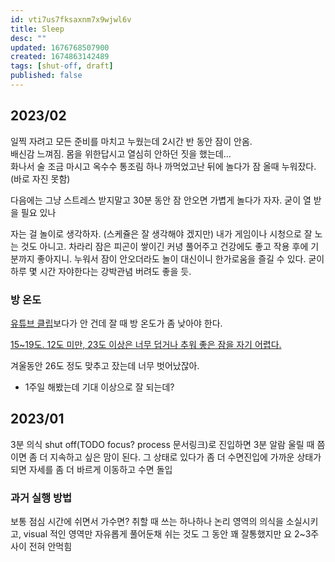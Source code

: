 ```yaml
---
id: vti7us7fksaxnm7x9wjwl6v
title: Sleep
desc: ""
updated: 1676768507900
created: 1674863142489
tags: [shut-off, draft]
published: false
---
```


## 2023/02

일찍 자려고 모든 준비를 마치고 누웠는데 2시간 반 동안 잠이 안옴.  
배신감 느껴짐. 몸을 위한답시고 열심히 안하던 짓을 했는데...  
화나서 술 조금 마시고 옥수수 통조림 하나 까먹었고난 뒤에 놀다가 잠 올때 누워잤다. (바로 자진 못함)

다음에는 그냥 스트레스 받지말고 30분 동안 잠 안오면 가볍게 놀다가 자자. 굳이 열 받을 필요 있나

자는 걸 놀이로 생각하자. (스케쥴은 잘 생각해야 겠지만)
내가 게임이나 시청으로 잘 노는 것도 아니고. 차라리 잠은 피곤이 쌓이긴 커녕 풀어주고 건강에도 좋고 작용 후에 기분까지 좋아지니.
누워서 잠이 안오더라도 놀이 대신이니 한가로움을 즐길 수 있다. 굳이 하루 몇 시간 자야한다는 강박관념 버려도 좋을 듯.

### 방 온도

[유튜브 클립](https://youtu.be/De4NPOMit5E?t=30)보다가 안 건데 잘 때 방 온도가 좀 낮아야 한다.

[15~19도. 12도 미만, 23도 이상은 너무 덥거나 추워 좋은 잠을 자기 어렵다.](https://postshare.co.kr/archives/117088)

겨울동안 26도 정도 맞추고 잤는데 너무 벗어났잖아.

- 1주일 해봤는데 기대 이상으로 잘 되는데?

## 2023/01

3분 의식 shut off(TODO focus? process 문서링크)로 진입하면 3분 알람 울릴 때 쯤이면 좀 더 지속하고 싶은 맘이 된다.
그 상태로 있다가 좀 더 수면진입에 가까운 상태가 되면 자세를 좀 더 바르게 이동하고 수면 돌입

### 과거 실행 방법

보통 점심 시간에 쉬면서 가수면? 취할 때 쓰는 하나하나 논리 영역의 의식을 소실시키고, visual 적인 영역만 자유롭게 풀어둔채 쉬는 것도 그 동안 꽤 잘통했지만 요 2~3주 사이 전혀 안먹힘
